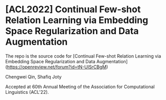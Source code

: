 # [ACL2022] Continual Few-shot Relation Learning via Embedding Space Regularization and Data Augmentation 

The repo is the source code for [Continual Few-shot Relation Learning via Embedding Space Regularization and Data Augmentation] (https://openreview.net/forum?id=tN-UlSrCBgM)

Chengwei Qin, Shafiq Joty

Accepted at 60th Annual Meeting of the Association for Computational Linguistics (ACL'22).
